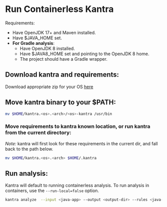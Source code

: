 # Run Containerless Kantra

Requirements:
- Have OpenJDK 17+ and Maven installed.
- Have $JAVA_HOME set.
- **For Gradle analysis**:
  - Have OpenJDK 8 installed.
  - Have $JAVA8_HOME set and pointing to the OpenJDK 8 home.
  - The project should have a Gradle wrapper.

## Download kantra and requirements:

Download appropriate zip for your OS [here](https://github.com/konveyor/kantra/releases)

## Move kantra binary to your $PATH:

```sh
mv $HOME/kantra.<os>.<arch>/<os>-kantra /usr/bin
```

### Move requirements to kantra known location, or run kantra from the current directory:
*Note:* kantra will first look for these requirements in the current dir, and fall back to the path below.


```sh
mv $HOME/kantra.<os>.<arch> $HOME/.kantra
```

## Run analysis:
Kantra will default to running containerless analysis. To run analysis in containers, use the `--run-local=false` option.

```sh
kantra analyze  --input <java-app> --output <output-dir> --rules <java-rules>
```
